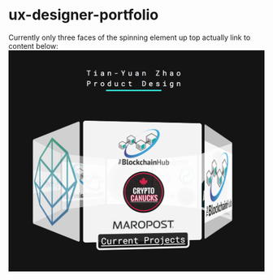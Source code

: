 # ux-designer-portfolio
Currently only three faces of the spinning element up top actually link to content below: <br/>
![alt text](https://raw.githubusercontent.com/NickPax/ux-designer-portfolio/gh-pages/click.png)
